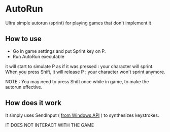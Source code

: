 # AutoRun
 Ultra simple autorun (sprint) for playing games that don't implement it

## How to use

* Go in game settings and put Sprint key on P.
* Run AutoRun executable

it will start to simulate P as if it was pressed : your character will sprint.
When you press Shift, it will release P : your character won't sprint anymore.

NOTE : You may need to press Shift once while in game, to make the autorun effective.

## How does it work

It simply uses SendInput ( [from Windows API](https://docs.microsoft.com/en-us/windows/win32/api/winuser/nf-winuser-sendinput) ) to synthesizes keystrokes.

IT DOES NOT INTERACT WITH THE GAME

